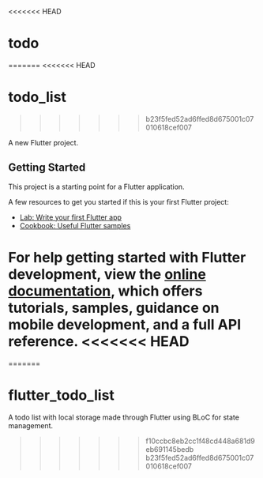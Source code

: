 <<<<<<< HEAD
# todo
=======
<<<<<<< HEAD
# todo_list
>>>>>>> b23f5fed52ad6ffed8d675001c07010618cef007

A new Flutter project.

## Getting Started

This project is a starting point for a Flutter application.

A few resources to get you started if this is your first Flutter project:

- [Lab: Write your first Flutter app](https://docs.flutter.dev/get-started/codelab)
- [Cookbook: Useful Flutter samples](https://docs.flutter.dev/cookbook)

For help getting started with Flutter development, view the
[online documentation](https://docs.flutter.dev/), which offers tutorials,
samples, guidance on mobile development, and a full API reference.
<<<<<<< HEAD
=======
=======
# flutter_todo_list
A todo list with local storage made through Flutter using BLoC for state management.
>>>>>>> f10ccbc8eb2cc1f48cd448a681d9eb691145bedb
>>>>>>> b23f5fed52ad6ffed8d675001c07010618cef007
